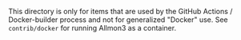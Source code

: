 This directory is only for items that are used by
the GitHub Actions / Docker-builder process and not
for generalized "Docker" use. See `contrib/docker` for
running Allmon3 as a container.
